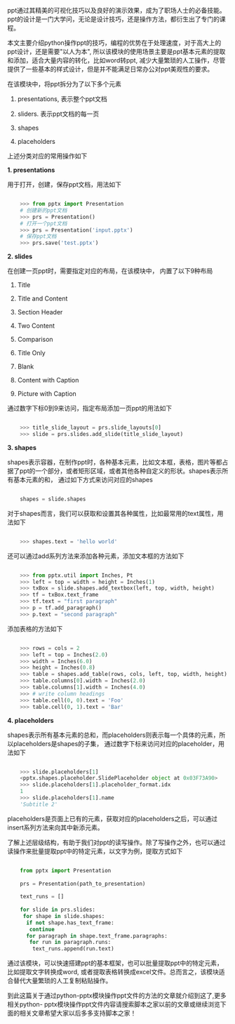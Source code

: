 ppt通过其精美的可视化技巧以及良好的演示效果，成为了职场人士的必备技能。ppt的设计是一门大学问，无论是设计技巧，还是操作方法，都衍生出了专门的课程。

本文主要介绍python操作ppt的技巧，编程的优势在于处理速度，对于高大上的ppt设计，还是需要"以人为本",
所以该模块的使用场景主要是ppt基本元素的提取和添加，适合大量内容的转化，比如word转ppt,
减少大量繁琐的人工操作，尽管提供了一些基本的样式设计，但是并不能满足日常办公对ppt美观性的要求。

在该模块中，将ppt拆分为了以下多个元素

1. presentations, 表示整个ppt文档 

2. sliders. 表示ppt文档的每一页 

3. shapes 

4. placeholders 

上述分类对应的常用操作如下

**1. presentations**

用于打开，创建，保存ppt文档，用法如下

```python

    >>> from pptx import Presentation
    # 创建新的ppt文档
    >>> prs = Presentation()
    # 打开一个ppt文档
    >>> prs = Presentation('input.pptx')
    # 保存ppt文档
    >>> prs.save('test.pptx')
```

**2. slides**

在创建一页ppt时，需要指定对应的布局，在该模块中， 内置了以下9种布局

1. Title 

2. Title and Content 

3. Section Header 

4. Two Content 

5. Comparison 

6. Title Only 

7. Blank 

8. Content with Caption 

9. Picture with Caption 

通过数字下标0到9来访问，指定布局添加一页ppt的用法如下

```python

    >>> title_slide_layout = prs.slide_layouts[0]
    >>> slide = prs.slides.add_slide(title_slide_layout)
```

**3. shapes**

shapes表示容器，在制作ppt时，各种基本元素，比如文本框，表格，图片等都占据了ppt的一个部分，或者矩形区域，或者其他各种自定义的形状。shapes表示所有基本元素的和，
通过如下方式来访问对应的shapes

```python

    shapes = slide.shapes
```

对于shapes而言，我们可以获取和设置其各种属性，比如最常用的text属性，用法如下

```python

    >>> shapes.text = 'hello world'
```

还可以通过add系列方法来添加各种元素，添加文本框的方法如下

```python

    >>> from pptx.util import Inches, Pt
    >>> left = top = width = height = Inches(1)
    >>> txBox = slide.shapes.add_textbox(left, top, width, height)
    >>> tf = txBox.text_frame
    >>> tf.text = "first paragraph"
    >>> p = tf.add_paragraph()
    >>> p.text = "second paragraph"
```

添加表格的方法如下

```python

    >>> rows = cols = 2
    >>> left = top = Inches(2.0)
    >>> width = Inches(6.0)
    >>> height = Inches(0.8)
    >>> table = shapes.add_table(rows, cols, left, top, width, height).table
    >>> table.columns[0].width = Inches(2.0)
    >>> table.columns[1].width = Inches(4.0)
    >>> # write column headings
    >>> table.cell(0, 0).text = 'Foo'
    >>> table.cell(0, 1).text = 'Bar'
```

**4. placeholders**

shapes表示所有基本元素的总和，而placeholders则表示每一个具体的元素，所以placeholders是shapes的子集，
通过数字下标来访问对应的placeholder，用法如下

```python

    >>> slide.placeholders[1]
    <pptx.shapes.placeholder.SlidePlaceholder object at 0x03F73A90>
    >>> slide.placeholders[1].placeholder_format.idx
    1
    >>> slide.placeholders[1].name
    'Subtitle 2'
```

placeholders是页面上已有的元素，获取对应的placeholders之后，可以通过insert系列方法来向其中新添元素。

了解上述层级结构，有助于我们对ppt的读写操作。除了写操作之外，也可以通过读操作来批量提取ppt中的特定元素，以文字为例，提取方式如下

```python

    from pptx import Presentation
     
    prs = Presentation(path_to_presentation)
     
    text_runs = []
     
    for slide in prs.slides:
     for shape in slide.shapes:
      if not shape.has_text_frame:
       continue
      for paragraph in shape.text_frame.paragraphs:
       for run in paragraph.runs:
        text_runs.append(run.text)
```

通过该模块，可以快速搭建ppt的基本框架，也可以批量提取ppt中的特定元素，比如提取文字转换成word,
或者提取表格转换成excel文件。总而言之，该模块适合替代大量繁琐的人工复制粘贴操作。

到此这篇关于通过python-pptx模块操作ppt文件的方法的文章就介绍到这了,更多相关python-
pptx模块操作ppt文件内容请搜索脚本之家以前的文章或继续浏览下面的相关文章希望大家以后多多支持脚本之家！

